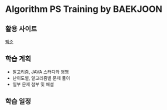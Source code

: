 # Algorithm PS Training by BAEKJOON
## 활용 사이트
[백준](https://www.acmicpc.net/problemset)
## 학습 계획
- 알고리즘, JAVA 스터디와 병행
- 난이도별, 알고리즘별 문제 풀이
- 일부 문제 첨부 및 해설
## 학습 일정
